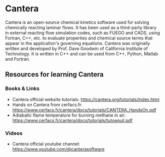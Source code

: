 # Cantera

Cantera is an open-source chemical kinetics software used for solving chemically reacting laminar flows. It has been used as a third-party library in external reacting flow simulation codes, such as FUEGO and CADS, using Fortran, C++, etc. to evaluate properties and chemical source terms that appear in the application's governing equations. Cantera was originally written and developed by Prof. Dave Goodwin of California Institute of Technology. It is written in C++ and can be used from C++, Python, Matlab and Fortran.

## Resources for learning Cantera

### Books & Links
- Cantera official website tutorials: https://cantera.org/tutorials/index.html
- Hands on Cantera from cerfacs.fr: https://www.cerfacs.fr/cantera/docs/tutorials/CANTERA_HandsOn.pdf
- Adiabatic flame temperature for burning methane in air: https://www.cerfacs.fr/cantera/docs/tutorials/tutoequil.pdf

### Videos
- Cantera official youtube channel: https://www.youtube.com/@canterasoftware